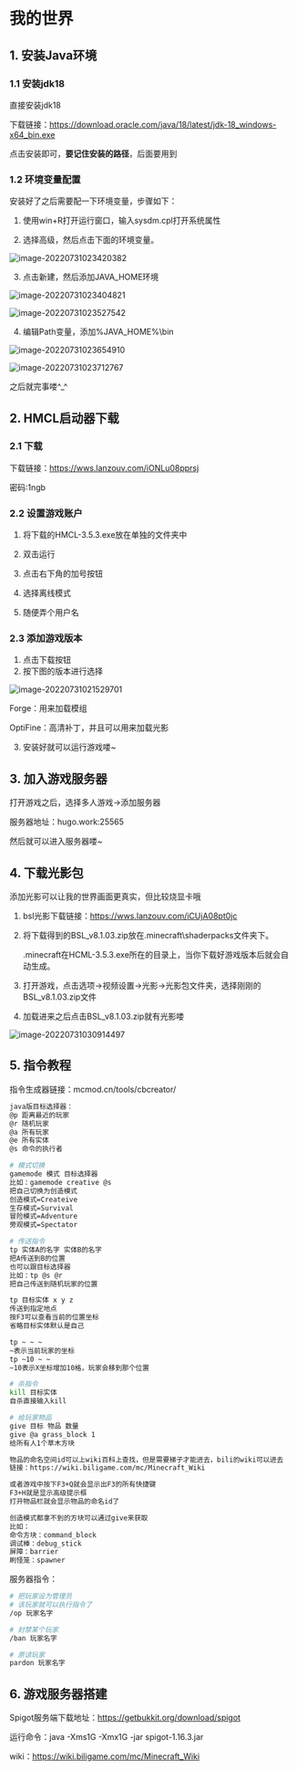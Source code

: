 # 我的世界

## 1. 安装Java环境

### 1.1 安装jdk18

直接安装jdk18

下载链接：https://download.oracle.com/java/18/latest/jdk-18_windows-x64_bin.exe

点击安装即可，**要记住安装的路径**，后面要用到

### 1.2 环境变量配置

安装好了之后需要配一下环境变量，步骤如下：

1. 使用win+R打开运行窗口，输入sysdm.cpl打开系统属性

2. 选择高级，然后点击下面的环境变量。

![image-20220731023420382](/image/我的世界/image-20220731023420382.png)

3. 点击新建，然后添加JAVA_HOME环境

![image-20220731023404821](/image/我的世界/image-20220731023404821.png)

![image-20220731023527542](/image/我的世界/image-20220731023527542.png)

4. 编辑Path变量，添加%JAVA_HOME%\bin

![image-20220731023654910](/image/我的世界/image-20220731023654910.png)

![image-20220731023712767](/image/我的世界/image-20220731023712767.png)

之后就完事喽^_^

## 2. HMCL启动器下载

### 2.1 下载

下载链接：https://wws.lanzouv.com/iONLu08pprsj

密码:1ngb

### 2.2 设置游戏账户

1. 将下载的HMCL-3.5.3.exe放在单独的文件夹中

2. 双击运行
3. 点击右下角的加号按钮
4. 选择离线模式
5. 随便弄个用户名

### 2.3 添加游戏版本

1. 点击下载按钮
2. 按下图的版本进行选择

![image-20220731021529701](/image/我的世界/image-20220731021529701.png)

Forge：用来加载模组

OptiFine：高清补丁，并且可以用来加载光影

3. 安装好就可以运行游戏喽~

## 3. 加入游戏服务器

打开游戏之后，选择多人游戏->添加服务器

服务器地址：hugo.work:25565

然后就可以进入服务器喽~

## 4. 下载光影包

添加光影可以让我的世界画面更真实，但比较烧显卡哦

1. bsl光影下载链接：https://wws.lanzouv.com/iCUjA08pt0jc

2. 将下载得到的BSL_v8.1.03.zip放在.minecraft\shaderpacks文件夹下。

   .minecraft在HCML-3.5.3.exe所在的目录上，当你下载好游戏版本后就会自动生成。

3. 打开游戏，点击选项->视频设置->光影->光影包文件夹，选择刚刚的BSL_v8.1.03.zip文件

4. 加载进来之后点击BSL_v8.1.03.zip就有光影喽

![image-20220731030914497](/image/我的世界/image-20220731030914497.png)

## 5. 指令教程

指令生成器链接：mcmod.cn/tools/cbcreator/

```bash
java版目标选择器：
@p 距离最近的玩家
@r 随机玩家
@a 所有玩家
@e 所有实体
@s 命令的执行者

# 模式切换
gamemode 模式 目标选择器
比如：gamemode creative @s
把自己切换为创造模式
创造模式=Createive
生存模式=Survival
冒险模式=Adventure
旁观模式=Spectator

# 传送指令
tp 实体A的名字 实体B的名字
把A传送到B的位置
也可以跟目标选择器
比如：tp @s @r
把自己传送到随机玩家的位置

tp 目标实体 x y z
传送到指定地点
按F3可以查看当前的位置坐标
省略目标实体默认是自己

tp ~ ~ ~
~表示当前玩家的坐标
tp ~10 ~ ~
~10表示X坐标增加10格，玩家会移到那个位置

# 杀指令
kill 目标实体
自杀直接输入kill

# 给玩家物品
give 目标 物品 数量
give @a grass_block 1
给所有人1个草木方块

物品的命名空间id可以上wiki百科上查找，但是需要梯子才能进去，bili的wiki可以进去
链接：https://wiki.biligame.com/mc/Minecraft_Wiki

或者游戏中按下F3+Q就会显示出F3的所有快捷键
F3+H就是显示高级提示框
打开物品栏就会显示物品的命名id了

创造模式都拿不到的方块可以通过give来获取
比如：
命令方块：command_block
调试棒：debug_stick
屏障：barrier
刷怪笼：spawner

```

服务器指令：

```bash
# 把玩家设为管理员
# 该玩家就可以执行指令了
/op 玩家名字

# 封禁某个玩家
/ban 玩家名字

# 原谅玩家
pardon 玩家名字
```

## 6. 游戏服务器搭建

Spigot服务端下载地址：https://getbukkit.org/download/spigot

运行命令：java -Xms1G -Xmx1G -jar spigot-1.16.3.jar

wiki：https://wiki.biligame.com/mc/Minecraft_Wiki
